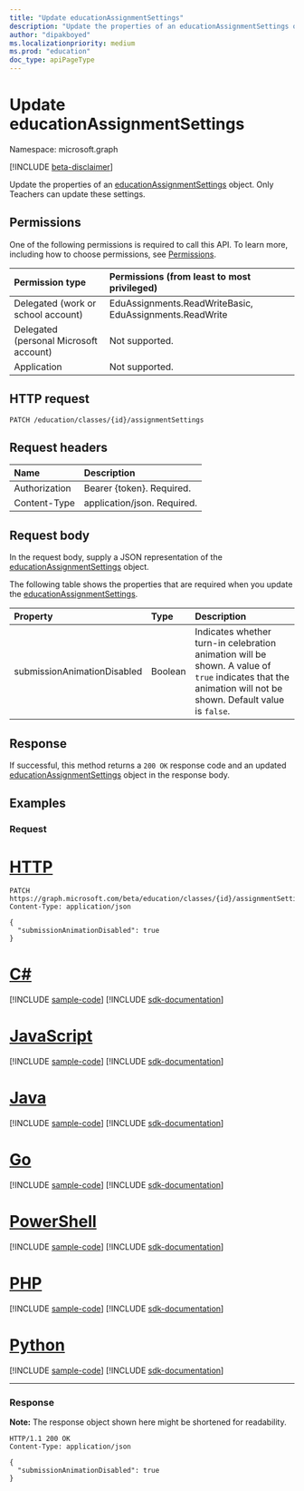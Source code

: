 ```yaml
---
title: "Update educationAssignmentSettings"
description: "Update the properties of an educationAssignmentSettings object."
author: "dipakboyed"
ms.localizationpriority: medium
ms.prod: "education"
doc_type: apiPageType
---
```


# Update educationAssignmentSettings
Namespace: microsoft.graph

[!INCLUDE [beta-disclaimer](../../includes/beta-disclaimer.md)]

Update the properties of an [educationAssignmentSettings](../resources/educationassignmentsettings.md) object. Only Teachers can update these settings.

## Permissions
One of the following permissions is required to call this API. To learn more, including how to choose permissions, see [Permissions](/graph/permissions-reference).

|Permission type|Permissions (from least to most privileged)|
|:---|:---|
|Delegated (work or school account)|EduAssignments.ReadWriteBasic, EduAssignments.ReadWrite|
|Delegated (personal Microsoft account)|Not supported.|
|Application|Not supported.|

## HTTP request

<!-- {
  "blockType": "ignored"
}
-->
``` http
PATCH /education/classes/{id}/assignmentSettings
```

## Request headers
|Name|Description|
|:---|:---|
|Authorization|Bearer {token}. Required.|
|Content-Type|application/json. Required.|

## Request body
In the request body, supply a JSON representation of the [educationAssignmentSettings](../resources/educationassignmentsettings.md) object.

The following table shows the properties that are required when you update the [educationAssignmentSettings](../resources/educationassignmentsettings.md).

|Property|Type|Description|
|:---|:---|:---|
|submissionAnimationDisabled|Boolean|Indicates whether turn-in celebration animation will be shown. A value of `true` indicates that the animation will not be shown. Default value is `false`.|



## Response

If successful, this method returns a `200 OK` response code and an updated [educationAssignmentSettings](../resources/educationassignmentsettings.md) object in the response body.

## Examples

### Request

# [HTTP](#tab/http)
<!-- {
  "blockType": "request",
  "name": "update_educationassignmentsettings"
}
-->
``` http
PATCH https://graph.microsoft.com/beta/education/classes/{id}/assignmentSettings
Content-Type: application/json

{
  "submissionAnimationDisabled": true
}
```

# [C#](#tab/csharp)
[!INCLUDE [sample-code](../includes/snippets/csharp/update-educationassignmentsettings-csharp-snippets.md)]
[!INCLUDE [sdk-documentation](../includes/snippets/snippets-sdk-documentation-link.md)]

# [JavaScript](#tab/javascript)
[!INCLUDE [sample-code](../includes/snippets/javascript/update-educationassignmentsettings-javascript-snippets.md)]
[!INCLUDE [sdk-documentation](../includes/snippets/snippets-sdk-documentation-link.md)]

# [Java](#tab/java)
[!INCLUDE [sample-code](../includes/snippets/java/update-educationassignmentsettings-java-snippets.md)]
[!INCLUDE [sdk-documentation](../includes/snippets/snippets-sdk-documentation-link.md)]

# [Go](#tab/go)
[!INCLUDE [sample-code](../includes/snippets/go/update-educationassignmentsettings-go-snippets.md)]
[!INCLUDE [sdk-documentation](../includes/snippets/snippets-sdk-documentation-link.md)]

# [PowerShell](#tab/powershell)
[!INCLUDE [sample-code](../includes/snippets/powershell/update-educationassignmentsettings-powershell-snippets.md)]
[!INCLUDE [sdk-documentation](../includes/snippets/snippets-sdk-documentation-link.md)]

# [PHP](#tab/php)
[!INCLUDE [sample-code](../includes/snippets/php/update-educationassignmentsettings-php-snippets.md)]
[!INCLUDE [sdk-documentation](../includes/snippets/snippets-sdk-documentation-link.md)]

# [Python](#tab/python)
[!INCLUDE [sample-code](../includes/snippets/python/update-educationassignmentsettings-python-snippets.md)]
[!INCLUDE [sdk-documentation](../includes/snippets/snippets-sdk-documentation-link.md)]

---

### Response
**Note:** The response object shown here might be shortened for readability.
<!-- {
  "blockType": "response",
  "truncated": true,
  "@odata.type": "microsoft.graph.educationAssignmentSettings"
}
-->
``` http
HTTP/1.1 200 OK
Content-Type: application/json

{
  "submissionAnimationDisabled": true
}
```


